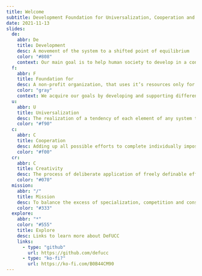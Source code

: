 ```yaml
---
title: Welcome
subtitle: Development Foundation for Universalization, Cooperation and Creativity
date: 2021-11-13
slides:
  de:
    abbr: De
    title: Development
    desc: A movement of the system to a shifted point of equilibrium
    color: "#808"
    context: Our main goal is to help human society to develop in a conscious way. We’ve investigated three main directions, that need to be developed in our society and in it’s every participant’s life.
  f:
    abbr: F
    title: Foundation for
    desc: A non-profit organization, that uses it’s resources only for the fulfillment of its mission
    color: "gray"
    context: We acquire our goals by developing and supporting different non-commercial projects, from small one-time meetings to complex socio-cultural designs, constructed of many objects and different events.
  u:
    abbr: U
    title: Universalization
    desc: The realization of a tendency of each element of any system to acquire practical experience in multilateral study of the whole system.
    color: "#f90"
  c:
    abbr: C
    title: Cooperation
    desc: Adding up all possible efforts to complete individually impossible tasks
    color: "#f00"
  cr:
    abbr: C
    title: Creativity
    desc: The process of deliberate application of freely definable efforts in order to increase the subjective measure of perfection of the world
    color: "#070"
  mission:
    abbr: "/"
    title: Mission
    desc: To balance the excess of specialization, competition and consumerism in modern culture by providing ways to explore creative collaboration potential of humans and the society as a whole.
    color: "#333"
  explore:
    abbr: "*"
    color: "#555"
    title: Explore
    desc: Links to learn more about DeFUCC
    links:
      - type: "github"
        url: https://github.com/defucc
      - type: "ko-fi?"
        url: https://ko-fi.com/B0B44CM90
---
```


<main-page :slides="$frontmatter.slides" />
